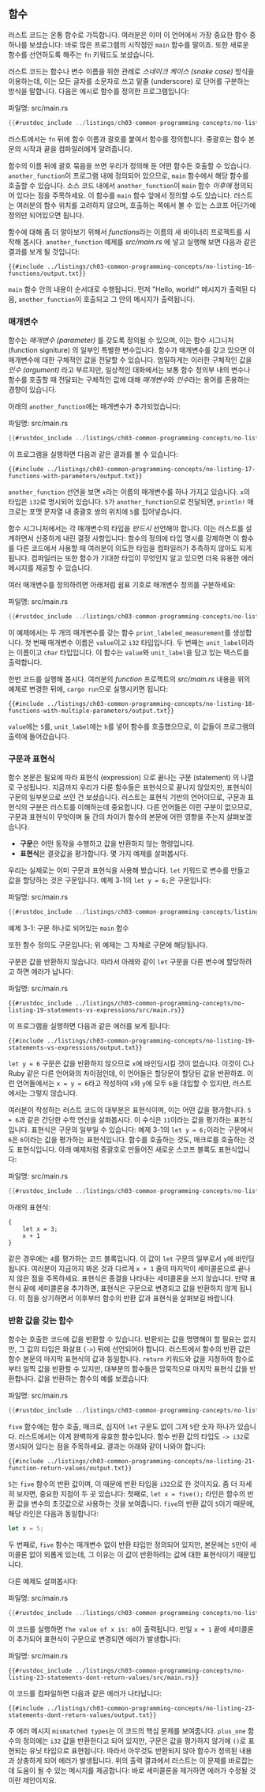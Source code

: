 ## 함수

러스트 코드는 온통 함수로 가득합니다. 여러분은 이미 이 언어에서 가장
중요한 함수 중 하나를 보셨습니다: 바로 많은 프로그램의 시작점인 `main`
함수를 말이죠. 또한 새로운 함수를 선언하도록 해주는 `fn` 키워드도
보셨습니다.

러스트 코드는 함수나 변수 이름을 위한 관례로 *스네이크 케이스 (snake case)* 방식을
이용하는데, 이는 모든 글자를 소문자로 쓰고 밑줄 (underscore) 로 단어를 구분하는
방식을 말합니다. 다음은 예시로 함수를 정의한 프로그램입니다:

<span class="filename">파일명: src/main.rs</span>

```rust
{{#rustdoc_include ../listings/ch03-common-programming-concepts/no-listing-16-functions/src/main.rs}}
```

러스트에서는 `fn` 뒤에 함수 이름과 괄호를 붙여서 함수를
정의합니다. 중괄호는 함수 본문의 시작과 끝을 컴파일러에게
알려줍니다.

함수의 이름 뒤에 괄호 묶음을 쓰면 우리가 정의해 둔 어떤 함수든 호출할 수
있습니다. `another_function`이 프로그램 내에 정의되어 있으므로, `main`
함수에서 해당 함수를 호출할 수 있습니다. 소스 코드 내에서 `another_function`이
`main` 함수 *이후에* 정의되어 있다는 점을 주목하세요. 이 함수를 `main` 함수 앞에서
정의할 수도 있습니다. 러스트는 여러분의 함수 위치를 고려하지 않으며, 호출하는
쪽에서 볼 수 있는 스코프 어딘가에 정의만 되어있으면 됩니다.

함수에 대해 좀 더 알아보기 위해서 *functions*라는 이름의 새 바이너리 프로젝트를
시작해 봅시다. `another_function` 예제를 *src/main.rs* 에 넣고 실행해 보면
다음과 같은 결과를 보게 될 것입니다:

```console
{{#include ../listings/ch03-common-programming-concepts/no-listing-16-functions/output.txt}}
```

`main` 함수 안의 내용이 순서대로 수행됩니다.
먼저 "Hello, world!" 메시지가 출력된 다음, `another_function`이
호출되고 그 안의 메시지가 출력됩니다.

### 매개변수

함수는 *매개변수 (parameter)* 를 갖도록 정의될 수 있으며, 이는 함수
시그니처 (function signiture) 의 일부인 특별한 변수입니다.
함수가 매개변수를 갖고 있으면 이 매개변수에 대한 구체적인 값을
전달할 수 있습니다. 엄밀하게는 이러한 구체적인 값을 *인수 (argument)* 라고
부르지만, 일상적인 대화에서는 보통 함수 정의부 내의 변수나 함수를 호출할
때 전달되는 구체적인 값에 대해 *매개변수*와 *인수*라는 용어를 혼용하는
경향이 있습니다.

아래의 `another_function`에는 매개변수가 추가되었습니다:

<span class="filename">파일명: src/main.rs</span>

```rust
{{#rustdoc_include ../listings/ch03-common-programming-concepts/no-listing-17-functions-with-parameters/src/main.rs}}
```

이 프로그램을 실행하면 다음과 같은 결과를 볼 수 있습니다:

```console
{{#include ../listings/ch03-common-programming-concepts/no-listing-17-functions-with-parameters/output.txt}}
```

`another_function` 선언을 보면 `x`라는 이름의 매개변수를 하나 가지고 있습니다.
`x`의 타입은 `i32`로 명시되어 있습니다. `5`가 `another_function`으로 전달되면,
`println!` 매크로는 포맷 문자열 내 중괄호 쌍의 위치에 `5`를
집어넣습니다.

함수 시그니처에서는 각 매개변수의 타입을 *반드시* 선언해야 합니다.
이는 러스트를 설계하면서 신중하게 내린 결정 사항입니다: 함수의 정의에 타입 명시를
강제하면 이 함수를 다른 코드에서 사용할 때 여러분이 의도한 타입을 컴파일러가
추측하지 않아도 되게 됩니다. 컴파일러는 또한 함수가 기대한 타입이 무엇인지 알고
있으면 더욱 유용한 에러 메시지를 제공할 수 있습니다.

여러 매개변수를 정의하려면 아래처럼 쉼표 기호로 매개변수
정의를 구분하세요:

<span class="filename">파일명: src/main.rs</span>

```rust
{{#rustdoc_include ../listings/ch03-common-programming-concepts/no-listing-18-functions-with-multiple-parameters/src/main.rs}}
```

이 예제에서는 두 개의 매개변수를 갖는 함수 `print_labeled_measurement`를
생성합니다. 첫 번째 매개변수 이름은 `value`이고 `i32` 타입입니다. 두 번째는
`unit_label`이라는 이름이고 `char` 타입입니다. 이 함수는 `value`와
`unit_label`을 담고 있는 텍스트를 출력합니다.

한번 코드를 실행해 봅시다. 여러분의 *function* 프로젝트의
*src/main.rs* 내용을 위의 예제로 변경한 뒤에, `cargo run`으로
실행시키면 됩니다:

```console
{{#include ../listings/ch03-common-programming-concepts/no-listing-18-functions-with-multiple-parameters/output.txt}}
```

`value`에는 `5`를, `unit_label`에는 `h`를 넣어 함수를 호출했으므로,
이 값들이 프로그램의 출력에 들어갔습니다.

### 구문과 표현식

함수 본문은 필요에 따라 표현식 (expression) 으로 끝나는 구문 (statement) 의
나열로 구성됩니다. 지금까지 우리가 다룬 함수들은 표현식으로 끝나지 않았지만,
표현식이 구문의 일부분으로 쓰인 건 보셨습니다. 러스트는 표현식 기반의
언어이므로, 구문과 표현식의 구분은 러스트를 이해하는데 중요합니다.
다른 언어들은 이런 구분이 없으므로, 구문과 표현식이 무엇이며
둘 간의 차이가 함수의 본문에 어떤 영향을 주는지
살펴보겠습니다.

* **구문**은 어떤 동작을 수행하고 값을 반환하지 않는
  명령입니다.
* **표현식**은 결괏값을 평가합니다. 몇 가지 예제를 살펴봅시다.

우리는 실제로는 이미 구문과 표현식을 사용해 봤습니다.
`let` 키워드로 변수를 만들고 값을 할당하는 것은 구문입니다.
예제 3-1의 `let y = 6;`은 구문입니다:

<span class="filename">파일명: src/main.rs</span>

```rust
{{#rustdoc_include ../listings/ch03-common-programming-concepts/listing-03-01/src/main.rs}}
```

<span class="caption">예제 3-1: 구문 하나로 되어있는 `main` 함수</span>

또한 함수 정의도 구문입니다; 위 예제는 그 자체로 구문에
해당됩니다.

구문은 값을 반환하지 않습니다. 따라서 아래와 같이 `let` 구문을 다른 변수에
할당하려고 하면 에러가 납니다:

<span class="filename">파일명: src/main.rs</span>

```rust,ignore,does_not_compile
{{#rustdoc_include ../listings/ch03-common-programming-concepts/no-listing-19-statements-vs-expressions/src/main.rs}}
```

이 프로그램을 실행하면 다음과 같은 에러를 보게 됩니다:

```console
{{#include ../listings/ch03-common-programming-concepts/no-listing-19-statements-vs-expressions/output.txt}}
```

`let y = 6` 구문은 값을 반환하지 않으므로 `x`에 바인딩시킬
것이 없습니다. 이것이 C나 Ruby 같은 다른 언어와의 차이점인데,
이 언어들은 할당문이 할당된 값을 반환하죠. 이런 언어들에서는
`x = y = 6`라고 작성하여 `x`와 `y`에 모두 `6`을 대입할 수 있지만,
러스트에서는 그렇지 않습니다.

여러분이 작성하는 러스트 코드의 대부분은 표현식이며, 이는 어떤 값을 평가합니다.
`5 + 6`과 같은 간단한 수학 연산을 살펴봅시다. 이 수식은 `11`이라는
값을 평가하는 표현식입니다. 표현식은 구문의 일부일 수 있습니다:
예제 3-1의 `let y = 6;`이라는 구문에서 `6`은 `6`이라는 값을 
평가하는 표현식입니다. 함수를 호출하는 것도, 매크로를 호출하는 것도
표현식입니다. 아래 예제처럼 중괄호로 만들어진 새로운 스코프 블록도
표현식입니다:

<span class="filename">파일명: src/main.rs</span>

```rust
{{#rustdoc_include ../listings/ch03-common-programming-concepts/no-listing-20-blocks-are-expressions/src/main.rs}}
```

아래의 표현식:

```rust,ignore
{
    let x = 3;
    x + 1
}
```

같은 경우에는 `4`를 평가하는 코드 블록입니다. 이 값이 `let` 구문의
일부로서 `y`에 바인딩됩니다. 여러분이 지금까지 봐온 것과 다르게 `x + 1`
줄의 마지막이 세미콜론으로 끝나지 않은 점을 주목하세요. 표현식은
종결을 나타내는 세미콜론을 쓰지 않습니다. 만약 표현식 끝에 세미콜론을
추가하면, 표현식은 구문으로 변경되고 값을 반환하지 않게 됩니다.
이 점을 상기하면서 이후부터 함수의 반환 값과 표현식을 살펴보길
바랍니다.

### 반환 값을 갖는 함수

함수는 호출한 코드에 값을 반환할 수 있습니다. 반환되는 값을
명명해야 할 필요는 없지만, 그 값의 타입은 화살표 (`->`) 뒤에
선언되어야 합니다. 러스트에서 함수의 반환 값은 함수 본문의
마지막 표현식의 값과 동일합니다. `return` 키워드와 값을 지정하여
함수로부터 일찍 값을 반환할 수 있지만, 대부분의 함수들은 암묵적으로
마지막 표현식 값을 반환합니다. 값을 반환하는 함수의 예를
보겠습니다:

<span class="filename">파일명: src/main.rs</span>

```rust
{{#rustdoc_include ../listings/ch03-common-programming-concepts/no-listing-21-function-return-values/src/main.rs}}
```

`five` 함수에는 함수 호출, 매크로, 심지어 `let` 구문도 없이
그저 `5`란 숫자 하나가 있습니다. 러스트에서는 이게 완벽하게 유효한
함수입니다. 함수 반환 값의 타입도 `-> i32`로 명시되어 있다는 점을
주목하세요. 결과는 아래와 같이 나와야 합니다:

```console
{{#include ../listings/ch03-common-programming-concepts/no-listing-21-function-return-values/output.txt}}
```

`5`는 `five` 함수의 반환 값이며, 이 때문에 반환 타입을 `i32`으로 한
것이지요. 좀 더 자세히 보자면, 중요한 지점이 두 곳 있습니다: 첫째로,
`let x = five();` 라인은 함수의 반환 값을 변수의 초깃값으로 사용하는
것을 보여줍니다. `five`의 반환 값이 `5`이기 때문에, 해당 라인은 다음과 
동일합니다:

```rust
let x = 5;
```

두 번째로, `five` 함수는 매개변수 없이 반환 타입만 정의되어 있지만,
본문에는 `5`만이 세미콜론 없이 외롭게 있는데, 그 이유는 이 값이
반환하려는 값에 대한 표현식이기 때문입니다.

다른 예제도 살펴봅시다:

<span class="filename">파일명: src/main.rs</span>

```rust
{{#rustdoc_include ../listings/ch03-common-programming-concepts/no-listing-22-function-parameter-and-return/src/main.rs}}
```

이 코드를 실행하면 `The value of x is: 6`이 출력됩니다.
만일 `x + 1` 끝에 세미콜론이 추가되어 표현식이 구문으로 변경되면
에러가 발생합니다:

<span class="filename">파일명: src/main.rs</span>

```rust,ignore,does_not_compile
{{#rustdoc_include ../listings/ch03-common-programming-concepts/no-listing-23-statements-dont-return-values/src/main.rs}}
```

이 코드를 컴파일하면 다음과 같은 에러가 나타납니다:

```console
{{#include ../listings/ch03-common-programming-concepts/no-listing-23-statements-dont-return-values/output.txt}}
```

주 에러 메시지 `mismatched types`는 이 코드의 핵심 문제를 보여줍니다.
`plus_one` 함수의 정의에는 `i32` 값을 반환한다고 되어 있지만,
구문은 값을 평가하지 않기에 `()`로 표현되는 유닛 타입으로 표현됩니다.
따라서 아무것도 반환되지 않아 함수가 정의된 내용과 상충하게 되어
에러가 발생됩니다. 위의 출력 결과에서 러스트는 이 문제를 바로잡는데
도움이 될 수 있는 메시지를 제공합니다: 바로 세미콜론을 제거하면 에러가
수정될 것이란 제안이지요.
